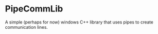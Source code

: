 # PipeCommLib
A simple (perhaps for now)  windows C++ library that uses pipes to create communication lines.
